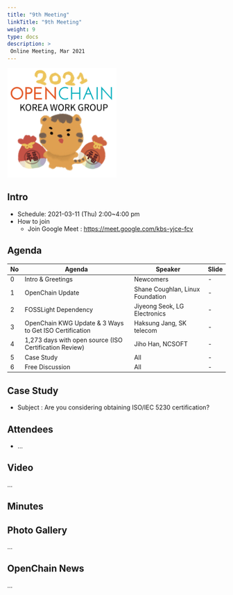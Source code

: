 ```yaml
---
title: "9th Meeting"
linkTitle: "9th Meeting"
weight: 9
type: docs
description: >
 Online Meeting, Mar 2021
---
```

<div ><span class="image fit">
  <img src="2021-openchain-kwg-newyear.png" width="50%">
</div>




## Intro

* Schedule: 2021-03-11 (Thu) 2:00~4:00 pm
* How to join
  - Join Google Meet : https://meet.google.com/kbs-yjce-fcv

## Agenda

| No | Agenda           | Speaker | Slide |
|----|-----------------|------|------|
| 0  | Intro & Greetings  | Newcomers | - |
| 1  | OpenChain Update  | 	Shane Coughlan, Linux Foundation | - |
| 2  | FOSSLight Dependency  | Jiyeong Seok, LG Electronics | - | 
| 3  | OpenChain KWG Update & 3 Ways to Get ISO Certification | Haksung Jang, SK telecom | - |
| 4  | 1,273 days with open source (ISO Certification Review) | Jiho Han, NCSOFT | - | 
| 5  | Case Study | All | - |
| 6  | Free Discussion | All | - |

## Case Study
* Subject : Are you considering obtaining ISO/IEC 5230 certification?


## Attendees
* ...


## Video
...


## Minutes



## Photo Gallery
...


## OpenChain News
...

